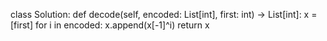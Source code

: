 class Solution:
    def decode(self, encoded: List[int], first: int) -> List[int]:
        x = [first]
        for i in encoded:
            x.append(x[-1]^i)
        return x
